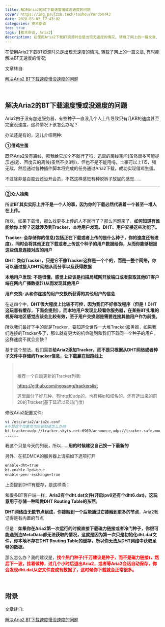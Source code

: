 ```yaml
---
title: 解决Aria2的BT下载速度慢或没速度的问题
cover: https://img.paulzzh.tech/touhou/random?43
date: 2020-05-02 17:43:02
categories: 技术杂谈
toc: true
tags: [技术杂谈, Aria2]
description: 在使用Aria2下载BT资源时总是出现无速度的情况, 转载了网上的一篇文章, 有时能解决BT无速度的情况;
---
```


在使用Aria2下载BT资源时总是出现无速度的情况, 转载了网上的一篇文章, 有时能解决BT无速度的情况;

文章转自:

[解决Aria2 BT下载速度慢没速度的问题](http://www.senra.me/solutions-to-aria2-bt-metalink-download-slowly/)

<br/>

<!--more-->

## 解决Aria2的BT下载速度慢或没速度的问题

Aria2由于没有加速服务器，有些种子一直没几个人上传导致只有几KB的速度甚至完全没速度，这种情况下该怎么办呢？

办法还是有的，这儿介绍两种:

**①借鸡生蛋**

既然Aria2没有离线，那我给它加个不就行了吗，迅雷的离线空间(虽然很多可能提示违规)、百度云的离线(虽然不少8秒)，但也不是不能用吗，土豪可以上115，强无敌，然后通过各种插件脚本将完成的任务通过Aria2下载，成功实现借鸡生蛋。

不过除非是百度云还没开会员，不然这样感觉有种脱裤子放屁的感觉……

****

**②众人拾柴**

所谓**BT其实实际上并不是一个人的事，因为你的下载必然代表着一个甚至一堆人在上传。**

所以，如果下载慢，那么找更多上传的人不就行了？那么问题来了，**如何知道有谁能给你上传？这就涉及到Tracker、本地用户发现、DHT、用户交换这些功能了。**

**Tracker: 会存储你的信息(包括正在下载或者上传的是什么种子，你的速度还有进度)，同时会将其他正在下载或者上传这个种子的用户数据给你，从而你能够根据这些信息连接对应的用户**

**DHT: 类似Tracker，只是它不像Tracker这样是一个个的，而是一整个网络，你可以通过接入DHT网络从而分享以及获得数据**

**本地用户发现: 不是很懂，感觉上应该是扫描局域网开放端口或者获取其他BT客户端在网内广播数据(?)从而发现其他用户**

**用户交换: 从和你连接的用户交换所获得的其他用户的信息**

在这四个中，**DHT很大程度上比较不可控，因为我们不好修改程序（但是！DHT这玩意有缓存，下面会提到），而本地用户发现比较看你服务器，在某些BT扎堆的机房和地区感觉应该会比较有效，至于用户交换则是需要连接其他用户作为前提。**

所以我们最好下手的就是Tracker，要知道全世界一大堆Tracker服务器，如果我们连接的Tracker多了，那么就有更大的机会碰到和我们下载同一个种子的用户，这样速度不就会变快？

基于这个想法，我们需要**给Aria2添加Tracker，而不是只根据从DHT网络或者种子文件中存储的Tracker信息，让下载赢在起跑线上**

>   <br/>
>
>   推荐一个自动更新的Tracker列表:
>
>   https://github.com/ngosang/trackerslist
>
>   这里面分了好几种，有http和udp的，也有纯ip和域名的，还有选出来的前20的Tracker(基于延迟以及热门度)

修改Aria2配置文件:

```bash
vi /etc/aria2/aria2c.conf
#不是这个位置你也应该知道怎么办吧
bt-tracker=udp://tracker.skyts.net:6969/announce,udp://tracker.safe.moe:6969/announce,udp://tracker.piratepublic.com:1337/announce,udp://tracker.pirateparty.gr:6969/announce,udp://tracker.coppersurfer.tk:6969/announce,udp://tracker.leechers-paradise.org:6969/announce,udp://allesanddro.de:1337/announce,udp://9.rarbg.com:2710/announce
......
```

我这个只是今天的列表，所以……**用的时候建议自己换一下最新的**

另外，在抗DMCA的服务器上请把如下选项打开

```bash
enable-dht=true
bt-enable-lpd=true
enable-peer-exchange=true
```

上面提到DHT有缓存，是这样滴：

和很多BT客户端一样，**Aria2有个dht.dat文件(开启ipv6还有个dht6.dat)，这玩意用于存储一种叫做DHT Routing  Table的东西。**

**DHT网络由无数节点组成，你接触到一个后能通过它接触到更多的节点**，Aria2我记得是有内置的节点

但是：**如果你在Aria2第一次运行的时候直接下载磁力链接或者冷门种子，你很可能遇到连MetaData都无法获取的情况，这就是因为第一次只是初始化dht.dat文件，你本地不存在DHT Routing Table的缓存，所以你无法从DHT网络中获取足够的数据。**

那么怎么办？我的建议是，<font color="#f00">**找个热门种子(千万建议是种子，而不是磁力链接)，然后下一波，挂着做种，过几个小时后退出Aria2，或者等Aria2会话自动保存，你会发现dht.dat从空文件变成有数据了，这时候你下载就会正常很多。**</font>

<br/>

## 附录

文章转自:

[解决Aria2 BT下载速度慢没速度的问题](http://www.senra.me/solutions-to-aria2-bt-metalink-download-slowly/)

<br/>